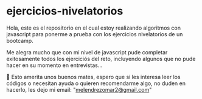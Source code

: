 # ejercicios-nivelatorios

Hola, este es el repositorio en el cual estoy realizando algoritmos con javascript para ponerme a prueba con los ejercicios nivelatorios de un bootcamp.

Me alegra mucho que con mi nivel de javascript pude completar exitosamente todos los ejerciciós del reto, incluyendo algunos que no pude hacer en su momento en entrevistas...

🧉 Esto amerita unos buenos mates, espero que si les interesa leer los códigos o necesitan ayuda o quieren recomendarme algo, no duden en hacerlo, les dejo mi email: "melendrezomar2@gmail.com"